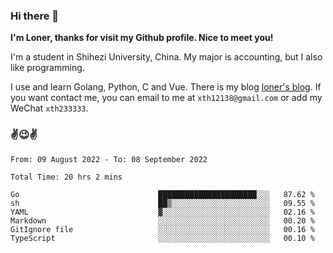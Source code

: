 ### Hi there 👋️

**I'm Loner, thanks for visit my Github profile. Nice to meet you!**

I'm a student in Shihezi University, China. My major is accounting, but I also like programming.

I use and learn Golang, Python, C and Vue. There is my blog [loner's blog](https://www.loner1024.top).  If you want contact me, you can email to me at `xth12138@gmail.com` or add my WeChat `xth233333`.

### ✌️😉✌️

<!--START_SECTION:waka-->

```text
From: 09 August 2022 - To: 08 September 2022

Total Time: 20 hrs 2 mins

Go                               ██████████████████████░░░   87.62 %
sh                               ██▒░░░░░░░░░░░░░░░░░░░░░░   09.55 %
YAML                             ▓░░░░░░░░░░░░░░░░░░░░░░░░   02.16 %
Markdown                         ░░░░░░░░░░░░░░░░░░░░░░░░░   00.20 %
GitIgnore file                   ░░░░░░░░░░░░░░░░░░░░░░░░░   00.16 %
TypeScript                       ░░░░░░░░░░░░░░░░░░░░░░░░░   00.10 %
```

<!--END_SECTION:waka-->



